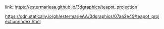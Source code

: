 link: 
https://estermarieaa.github.io/3dgraphics/teapot_projection

https://cdn.statically.io/gh/estermarieAA/3dgraphics/07aa2e49/teapot_projection/index.html
